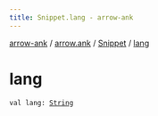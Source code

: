 ```yaml
---
title: Snippet.lang - arrow-ank
---
```


[arrow-ank](../../index.html) / [arrow.ank](../index.html) / [Snippet](index.html) / [lang](./lang.html)

# lang

`val lang: `[`String`](https://kotlinlang.org/api/latest/jvm/stdlib/kotlin/-string/index.html)